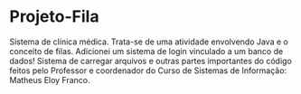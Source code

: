 # Projeto-Fila
Sistema de clínica médica.
Trata-se de uma atividade envolvendo Java e o conceito de filas.
Adicionei um sistema de login vinculado a um banco de dados!
Sistema de carregar arquivos e outras partes importantes do código
feitos pelo Professor e coordenador do Curso de Sistemas de Informação: Matheus Eloy Franco.
